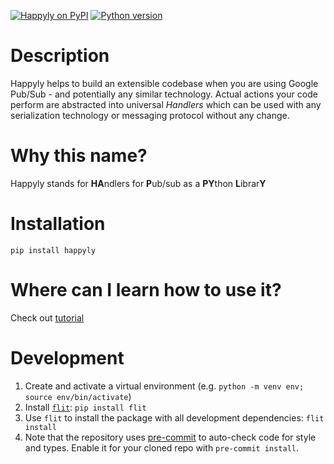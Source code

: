 [![Happyly on PyPI](https://img.shields.io/pypi/v/happyly.svg)](https://pypi.python.org/pypi/happyly)
[![Python version](https://img.shields.io/pypi/pyversions/happyly.svg)](https://pypi.python.org/pypi/happyly)

# Description
Happyly helps to build an extensible codebase when you are using Google Pub/Sub - and potentially any similar technology.
Actual actions your code perform are abstracted into universal _Handlers_ which can be used with any serialization technology or messaging protocol without any change.

# Why this name?
Happyly stands for <b>HA</b>ndlers for <b>P</b>ub/sub as a <b>PY</b>thon <b>L</b>ibrar<b>Y</b>

# Installation
```pip install happyly```

# Where can I learn how to use it?
Check out [tutorial](https://github.com/equeumco/happyly/blob/master/Tutorial.ipynb)

# Development
1. Create and activate a virtual environment (e.g. `python -m venv env; source env/bin/activate`)
2. Install [`flit`](https://flit.readthedocs.io/en/latest/): `pip install flit`
3. Use `flit` to install the package with all development dependencies: `flit install`
4. Note that the repository uses [pre-commit](https://pre-commit.com/) to auto-check code for style and types. Enable it for your cloned repo with `pre-commit install`.
